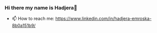 ### Hi there my name is Hadjera👋

- 📫 How to reach me: https://www.linkedin.com/in/hadjera-emroska-8b0a151b9/


